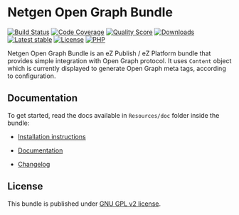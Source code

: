 Netgen Open Graph Bundle
========================

[![Build Status](https://img.shields.io/travis/netgen/NetgenOpenGraphBundle.svg?style=flat-square)](https://travis-ci.org/netgen/NetgenOpenGraphBundle)
[![Code Coverage](https://img.shields.io/codecov/c/github/netgen/NetgenOpenGraphBundle.svg?style=flat-square)](https://codecov.io/gh/netgen/NetgenOpenGraphBundle)
[![Quality Score](https://img.shields.io/scrutinizer/g/netgen/NetgenOpenGraphBundle.svg?style=flat-square)](https://scrutinizer-ci.com/g/netgen/NetgenOpenGraphBundle)
[![Downloads](https://img.shields.io/packagist/dt/netgen/open-graph-bundle.svg?style=flat-square)](https://packagist.org/packages/netgen/open-graph-bundle/stats)
[![Latest stable](https://img.shields.io/packagist/v/netgen/open-graph-bundle.svg?style=flat-square)](https://packagist.org/packages/netgen/open-graph-bundle)
[![License](https://img.shields.io/packagist/l/netgen/open-graph-bundle.svg?style=flat-square)](LICENSE)
[![PHP](https://img.shields.io/badge/php-%3E%3D%205.5-8892BF.svg?style=flat-square)](https://secure.php.net/)

Netgen Open Graph Bundle is an eZ Publish / eZ Platform bundle that provides simple integration with Open Graph protocol.
It uses `Content` object which is currently displayed to generate Open Graph meta tags, according to configuration.

## Documentation

To get started, read the docs available in `Resources/doc` folder inside the bundle:

* [Installation instructions](Resources/doc/INSTALL.md)

* [Documentation](Resources/doc/USAGE.md)

* [Changelog](Resources/doc/CHANGELOG.md)

## License

This bundle is published under [GNU GPL v2 license](LICENSE).
